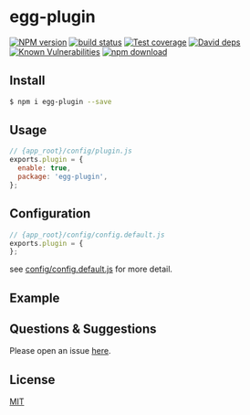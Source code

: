 # egg-plugin

[![NPM version][npm-image]][npm-url]
[![build status][travis-image]][travis-url]
[![Test coverage][codecov-image]][codecov-url]
[![David deps][david-image]][david-url]
[![Known Vulnerabilities][snyk-image]][snyk-url]
[![npm download][download-image]][download-url]

[npm-image]: https://img.shields.io/npm/v/egg-plugin.svg?style=flat-square
[npm-url]: https://npmjs.org/package/egg-plugin
[travis-image]: https://img.shields.io/travis/eggjs/egg-plugin.svg?style=flat-square
[travis-url]: https://travis-ci.org/eggjs/egg-plugin
[codecov-image]: https://img.shields.io/codecov/c/github/eggjs/egg-plugin.svg?style=flat-square
[codecov-url]: https://codecov.io/github/eggjs/egg-plugin?branch=master
[david-image]: https://img.shields.io/david/eggjs/egg-plugin.svg?style=flat-square
[david-url]: https://david-dm.org/eggjs/egg-plugin
[snyk-image]: https://snyk.io/test/npm/egg-plugin/badge.svg?style=flat-square
[snyk-url]: https://snyk.io/test/npm/egg-plugin
[download-image]: https://img.shields.io/npm/dm/egg-plugin.svg?style=flat-square
[download-url]: https://npmjs.org/package/egg-plugin

<!--
Description here.
-->

## Install

```bash
$ npm i egg-plugin --save
```

## Usage

```js
// {app_root}/config/plugin.js
exports.plugin = {
  enable: true,
  package: 'egg-plugin',
};
```

## Configuration

```js
// {app_root}/config/config.default.js
exports.plugin = {
};
```

see [config/config.default.js](config/config.default.js) for more detail.

## Example

<!-- example here -->

## Questions & Suggestions

Please open an issue [here](https://github.com/eggjs/egg/issues).

## License

[MIT](LICENSE)
